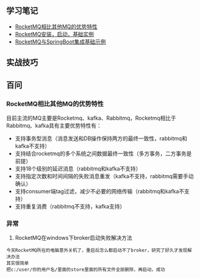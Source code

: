 ## 学习笔记
- [RocketMQ相比其他MQ的优势特性](#RocketMQ相比其他MQ的优势特性)
- [RocketMQ安装，启动，基础实例](#http://rocketmq.apache.org/docs/quick-start/)
- [RocketMQ与SpringBoot集成基础示例](https://github.com/zhonghuasheng/JAVA/tree/master/springboot/springboot-rocketmq/src/test/java/com/springboot/rocketmq)

## 实战技巧
## 百问

### RocketMQ相比其他MQ的优势特性
目前主流的MQ主要是Rocketmq、kafka、Rabbitmq，Rocketmq相比于Rabbitmq、kafka具有主要优势特性有：
* 支持事务型消息（消息发送和DB操作保持两方的最终一致性，rabbitmq和kafka不支持）
* 支持结合rocketmq的多个系统之间数据最终一致性（多方事务，二方事务是前提）
* 支持18个级别的延迟消息（rabbitmq和kafka不支持）
* 支持指定次数和时间间隔的失败消息重发（kafka不支持，rabbitmq需要手动确认）
* 支持consumer端tag过滤，减少不必要的网络传输（rabbitmq和kafka不支持）
* 支持重复消费（rabbitmq不支持，kafka支持）

### 异常
1. RocketMQ在windows下broker启动失败解决方法
```
今天RocketMQ所在的电脑意外关机了，重启后怎么都启动不了broker，研究了好久才发现解决办法
其实很简单
把c:/user/你的用户名/里面的store里面的所有文件全部删除，再启动，成功
```
